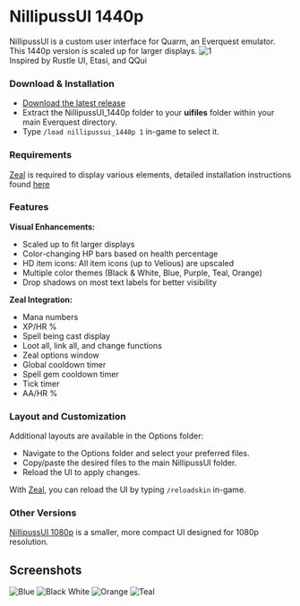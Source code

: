# NillipussUI 1440p

NillipussUI is a custom user interface for Quarm, an Everquest emulator. This 1440p version is scaled up for larger displays.
![1](https://github.com/NilliP/NillipussUI_1440p/assets/169828698/0e29fac3-382a-43f1-bdf6-182c7e6b5d66)
<br>Inspired by Rustle UI, Etasi, and QQui

### Download & Installation
- [Download the latest release](https://github.com/NilliP/NillipussUI_1440p/releases/latest)
- Extract the NillipussUI_1440p folder to your **uifiles** folder within your main Everquest directory.
- Type `/load nillipussui_1440p 1` in-game to select it.

### Requirements
[Zeal](https://github.com/CoastalRedwood/Zeal?tab=readme-ov-file#installation) is required to display various elements, detailed installation instructions found [here](https://quarm.guide/installing-the-game#step-4-installing-zeal-)

### Features

**Visual Enhancements:**
- Scaled up to fit larger displays
- Color-changing HP bars based on health percentage
- HD item icons: All item icons (up to Velious) are upscaled
- Multiple color themes (Black & White, Blue, Purple, Teal, Orange)
- Drop shadows on most text labels for better visibility

**Zeal Integration:**
- Mana numbers
- XP/HR %
- Spell being cast display
- Loot all, link all, and change functions
- Zeal options window
- Global cooldown timer
- Spell gem cooldown timer
- Tick timer
- AA/HR %

### Layout and Customization
Additional layouts are available in the Options folder:
- Navigate to the Options folder and select your preferred files.
- Copy/paste the desired files to the main NillipussUI folder.
- Reload the UI to apply changes.

With [Zeal](https://github.com/CoastalRedwood/Zeal), you can reload the UI by typing `/reloadskin` in-game.

### Other Versions
[NillipussUI 1080p](https://github.com/NilliP/NillipussUI_1080p) is a smaller, more compact UI designed for 1080p resolution.

## Screenshots
![Blue](https://github.com/NilliP/NillipussUI_1440p/assets/169828698/b6677869-266b-49ee-9860-b1023c345a9a)
![Black White](https://github.com/NilliP/NillipussUI_1440p/assets/169828698/753416cf-427f-4772-a6df-14ed27f51999)
![Orange](https://github.com/NilliP/NillipussUI_1440p/assets/169828698/3c8d2bd1-83f4-4301-82e1-7aed2e84727e)
![Teal](https://github.com/NilliP/NillipussUI_1440p/assets/169828698/ff90d566-cb22-4bee-8f69-ac3c38a142c1)

